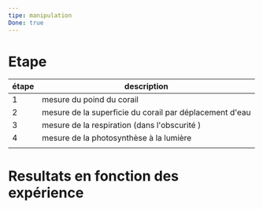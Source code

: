 ```yaml
---
tipe: manipulation
Done: true
---
```

# Etape 
| étape | description                                             |
| ----- | ------------------------------------------------------- |
| 1     | mesure du poind du corail                               |
| 2     | mesure de la superficie du corail par déplacement d'eau |
| 3     | mesure de la respiration (dans l'obscurité )            |
| 4     | mesure de la photosynthèse à la lumière                 |
|       |                                                         |
# Resultats en fonction des expérience 




